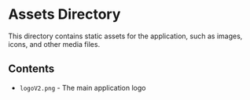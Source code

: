 # Assets Directory

This directory contains static assets for the application, such as images, icons, and other media files.

## Contents

- `logoV2.png` - The main application logo 